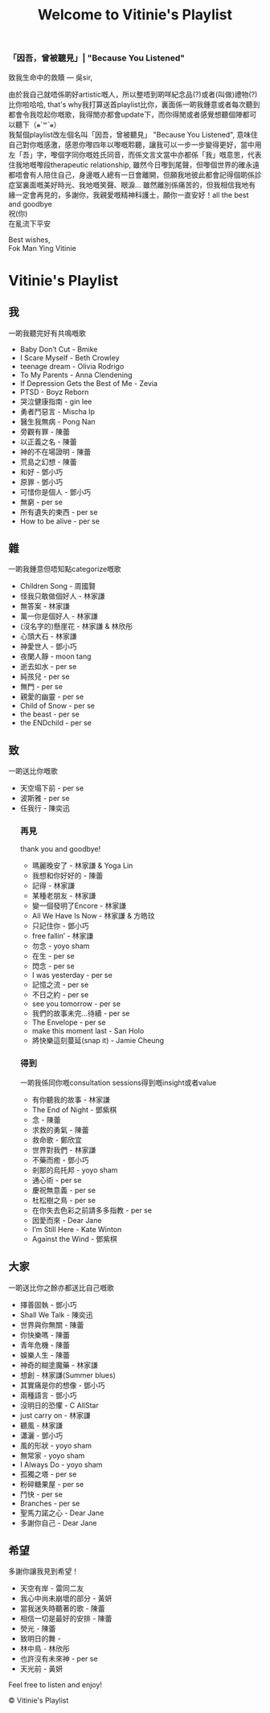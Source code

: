 <!DOCTYPE html>
<html lang="en">
<head>
    <meta charset="UTF-8">
    <meta name="viewport" content="width=device-width, initial-scale=1.0">
    <link rel="stylesheet" href="styles.css">
</head>
<body>
    <header>
        <h1>Welcome to Vitinie's Playlist</h1>
    </header>
    </head>
<body>
    <h3>「因吾，曾被聽見」| "Because You Listened"</h3>
    <p>致我生命中的救贖 — 吳sir,</p>
    <p>由於我自己就唔係啲好artistic嘅人，所以整唔到啲咩紀念品(?)或者(叫做)禮物(?)比你啦哈哈, that's why我打算送首playlist比你，裏面係一啲我鍾意或者每次聽到都會令我唸起你嘅歌，我得閒亦都會update下，而你得閒或者感覺想聽個陣都可以聽下（๑⃙⃘ˊ꒳​ˋ๑⃙⃘）
        <br>我幫個playlist改左個名叫「因吾，曾被聽見」 "Because You Listened", 意味住自己對你嘅感激，感恩你嚟四年以嚟嘅聆聽，讓我可以一步一步變得更好，當中用左「吾」字，嚟個字同你嘅姓氏同音，而係文言文當中亦都係「我」嘅意思，代表住我地嘅嚟段therapeutic relationship, 雖然今日嚟到尾聲，但嚟個世界的確永遠都唔會有人陪住自己，身邊嘅人總有一日會離開，但願我地彼此都會記得個啲係診症室裏面嘅美好時光、我地嘅笑聲、眼淚... 雖然離別係痛苦的，但我相信我地有緣一定會再見的，多謝你，我親愛嘅精神科護士，願你一直安好！all the best and goodbye
        <br>祝(你)
        <br>在亂流下平安</p>
<footer>
    <p>Best wishes, 
        <br>Fok Man Ying Vitinie</p>
</footer>
<div></div>
    <h1>Vitinie's Playlist</h1>
    <main>
        <h2>我</h2>
        <body>一啲我聽完好有共鳴嘅歌</body>
        <ul id="song-list">
            <li>Baby Don’t Cut - Bmike</li>
            <li>I Scare Myself - Beth Crowley</li>
            <li>teenage dream - Olivia Rodrigo</li>
            <li>To My Parents - Anna Clendening</li>
            <li>If Depression Gets the Best of Me - Zevia</li>
            <li>PTSD - Boyz Reborn</li>
            <li>哭泣健康指南 - gin lee</li>
            <li>勇者鬥惡言 - Mischa Ip</li>
            <li>醫生我無病 - Pong Nan</li>
            <li>旁觀有罪 - 陳蕾</li>
            <li>以正義之名 - 陳蕾</li>
            <li>神的不在場證明 - 陳蕾</li>
            <li>荒島之幻想 - 陳蕾</li>
            <li>和好 - 鄧小巧</li>
            <li>原罪 - 鄧小巧</li>
            <li>可惜你是個人 - 鄧小巧</li>
            <li>無窮 - per se</li>
            <li>所有遺失的東西 - per se</li>
            <li>How to be alive - per se</li>
      </main>
      <main>
        <h2>雜</h2>
        <body>一啲我鍾意但唔知點categorize嘅歌</body>
        <ul id="song-list">
            <li>Children Song - 周國賢</li>
            <li>怪我只敢做個好人 - 林家謙</li>
            <li>無答案 - 林家謙</li>
            <li>萬一你是個好人 - 林家謙</li>
            <li>(沒名字的)懸崖花 - 林家謙 & 林欣彤</li>
            <li>心頭大石 - 林家謙</li>
            <li>神愛世人 - 鄧小巧</li>
            <li>夜闌人靜 - moon tang</li>
            <li>逝去如水 - per se</li>
            <li>純孩兒 - per se</li>
            <li>無門 - per se</li>
            <li>親愛的幽靈 - per se</li>
            <li>Child of Snow - per se</li>
            <li>the beast - per se</li>
            <li>the ENDchild - per se</li>
            <!-- Add more songs as needed -->
      </main>
      <main>
        <h2>致</h2>
        <body>一啲送比你嘅歌</body>
        <ul id="song-list">
            <li>天空塌下前 - per se</li>
            <li>波斯雅 - per se</li>
            <li>任我行 - 陳奕迅</li>
            <!-- Add more songs as needed -->
          <main>
            <h3>再見</h3>
            <body>thank you and goodbye!</body>
            <ul id="song-list">
                <li>瑪麗晚安了 - 林家謙 & Yoga Lin</li>
                <li>我想和你好好的 - 陳蕾</li>
                <li>記得 - 林家謙</li>
                <li>某種老朋友 - 林家謙</li>
                <li>變一個發明了Encore - 林家謙</li>
                <li>All We Have Is Now - 林家謙 & 方皓玟</li>
                <li>只記住你 - 鄧小巧</li>
                <li>free fallin’ - 林家謙</li>
                <li>勿念 - yoyo sham</li>
                <li>在生 - per se</li>                
                <li>閃念 - per se</li>
                <li>I was yesterday - per se</li>
                <li>記憶之流 - per se</li>
                <li>不日之約 - per se</li>
                <li>see you tomorrow - per se</li>                
                <li>我們的故事未完...待續 - per se</li>
                <li>The Envelope - per se</li>
                <li>make this moment last - San Holo</li>
                <li>將快樂這刻蔓延(snap it) - Jamie Cheung</li>
                <!-- Add more songs as needed -->
          </main>
          <main>
          <h3>得到</h3>
          <body>一啲我係同你嘅consultation sessions得到嘅insight或者value</body>
          <ul id="song-list">
              <li>有你聽我的故事 - 林家謙</li>
              <li>The End of Night - 鄧紫棋</li>
              <li>念 - 陳蕾</li>
              <li>求救的勇氣 - 陳蕾</li>
              <li>救命歌 - 鄭欣宜</li>              
              <li>世界對我們 - 林家謙</li>
              <li>不藥而癒 - 鄧小巧</li>
              <li>剎那的烏托邦 - yoyo sham</li>
              <li>通心術 - per se</li>
              <li>慶祝無意義 - per se</li>              
              <li>杜松樹之鳥 - per se</li>
              <li>在你失去色彩之前請多多指教 - per se</li>
              <li>因愛而來 - Dear Jane</li>
              <li>I’m Still Here - Kate Winton</li>
              <li>Against the Wind - 鄧紫棋</li>
              <!-- Add more songs as needed -->
          </main>
        </main>
        <main>
        <h2>大家</h2>
        <body>一啲送比你之餘亦都送比自己嘅歌</body>
        <ul id="song-list">
            <li>擇善固執 - 鄧小巧</li>
            <li>Shall We Talk - 陳奕迅</li>
            <li>世界與你無關 - 陳蕾</li>
            <li>你快樂嗎 - 陳蕾</li>
            <li>青年危機 - 陳蕾</li>
            <li>娛樂人生 - 陳蕾</li>
            <li>神奇的糊塗魔藥 - 林家謙</li>
            <li>想創 - 林家謙(Summer blues)</li>
            <li>其實痛是你的想像 - 鄧小巧</li>
            <li>兩種語言 - 鄧小巧</li>
            <li>沒明日的恐懼 - C AllStar</li>
            <li>just carry on - 林家謙</li>
            <li>聽風 - 林家謙</li>
            <li>瀟灑 - 鄧小巧</li>
            <li>風的形狀 - yoyo sham</li>
            <li>無常家 - yoyo sham</li>
            <li>I Always Do - yoyo sham</li>
            <li>孤獨之塔 - per se</li>
            <li>粉碎糖果屋 - per se</li>
            <li>鬥快 - per se</li>
            <li>Branches - per se</li>
            <li>聖馬力諾之心 - Dear Jane</li>
            <li>多謝你自己 - Dear Jane</li>
            <!-- Add more songs as needed -->
        </main>
        <main>
        <h2>希望</h2>
        <body>多謝你讓我見到希望！</body>
        <ul id="song-list">
            <li>天空有岸 - 雷同二友</li>
            <liThe Sky - 鄧紫棋</li>
            <li>我心中尚未崩壞的部分 - 黃妍</li>
            <li>當我迷失時聽著的歌 - 陳蕾</li>
            <li>相信一切是最好的安排 - 陳蕾</li>
            <li>熒光 - 陳蕾</li>
            <li>致明日的舞 - </li>
            <li>林中鳥 - 林欣彤</li>
            <li>也許沒有未來神 - per se</li>
            <li>天光前 - 黃妍</li>
            <!-- Add more songs as needed -->
        </main>
        </ul>
        <p>Feel free to listen and enjoy!</p>
    </main>
    <footer>
        <p>&copy; Vitinie's Playlist</p>
    </footer>
</body>
</html>

